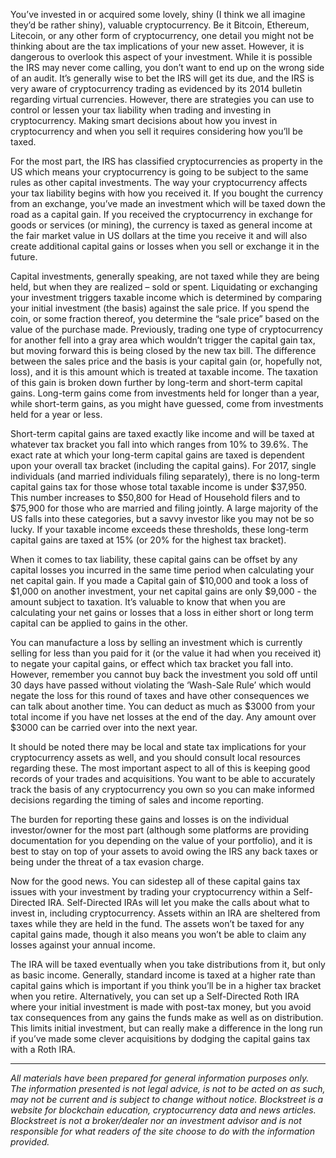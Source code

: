You’ve invested in or acquired some lovely, shiny (I think we all imagine they’d be rather shiny), valuable cryptocurrency. Be it Bitcoin, Ethereum, Litecoin, or any other form of cryptocurrency, one detail you might not be thinking about are the tax implications of your new asset. However, it is dangerous to overlook this aspect of your investment. While it is possible the IRS may never come calling, you don’t want to end up on the wrong side of an audit. It’s generally wise to bet the IRS will get its due, and the IRS is very aware of cryptocurrency trading as evidenced by its 2014 bulletin regarding virtual currencies. However, there are strategies you can use to control or lessen your tax liability when trading and investing in cryptocurrency. Making smart decisions about how you invest in cryptocurrency and when you sell it requires considering how you’ll be taxed. 
	
For the most part, the IRS has classified cryptocurrencies as property in the US which means your cryptocurrency is going to be subject to the same rules as other capital investments.  The way your cryptocurrency affects your tax liability begins with how you received it. If you bought the currency from an exchange, you’ve made an investment which will be taxed down the road as a capital gain. If you received the cryptocurrency in exchange for goods or services (or mining), the currency is taxed as general income at the fair market value in US dollars at the time you receive it and will also create additional capital gains or losses when you sell or exchange it in the future.

Capital investments, generally speaking, are not taxed while they are being held, but when they are realized – sold or spent. Liquidating or exchanging your investment triggers taxable income which is determined by comparing your initial investment (the basis) against the sale price. If you spend the coin, or some fraction thereof, you determine the “sale price” based on the value of the purchase made. Previously, trading one type of cryptocurrency for another fell into a gray area which wouldn’t trigger the capital gain tax, but moving forward this is being closed by the new tax bill. The difference between the sales price and the basis is your capital gain (or, hopefully not, loss), and it is this amount which is treated at taxable income.  The taxation of this gain is broken down further by long-term and short-term capital gains. Long-term gains come from investments held for longer than a year, while short-term gains, as you might have guessed, come from investments held for a year or less.

Short-term capital gains are taxed exactly like income and will be taxed at whatever tax bracket you fall into which ranges from 10% to 39.6%. The exact rate at which your long-term capital gains are taxed is dependent upon your overall tax bracket (including the capital gains).  For 2017, single individuals (and married individuals filing separately), there is no long-term capital gains tax for those whose total taxable income is under $37,950. This number increases to $50,800 for Head of Household filers and to $75,900 for those who are married and filing jointly. A large majority of the US falls into these categories, but a savvy investor like you may not be so lucky. If your taxable income exceeds these thresholds, these long-term capital gains are taxed at 15% (or 20% for the highest tax bracket). 

When it comes to tax liability, these capital gains can be offset by any capital losses you incurred in the same time period when calculating your net capital gain. If you made a Capital gain of $10,000 and took a loss of $1,000 on another investment, your net capital gains are only $9,000 - the amount subject to taxation. It’s valuable to know that when you are calculating your net gains or losses that a loss in either short or long term capital can be applied to gains in the other.

You can manufacture a loss by selling an investment which is currently selling for less than you paid for it (or the value it had when you received it) to negate your capital gains, or effect which tax bracket you fall into. However, remember you cannot buy back the investment you sold off until 30 days have passed without violating the ‘Wash-Sale Rule’ which would negate the loss for this round of taxes and have other consequences we can talk about another time. You can deduct as much as $3000 from your total income if you have net losses at the end of the day. Any amount over $3000 can be carried over into the next year.

It should be noted there may be local and state tax implications for your cryptocurrency assets as well, and you should consult local resources regarding these. The most important aspect to all of this is keeping good records of your trades and acquisitions. You want to be able to accurately track the basis of any cryptocurrency you own so you can make informed decisions regarding the timing of sales and income reporting.

The burden for reporting these gains and losses is on the individual investor/owner for the most part (although some platforms are providing documentation for you depending on the value of your portfolio), and it is best to stay on top of your assets to avoid owing the IRS any back taxes or being under the threat of a tax evasion charge.

Now for the good news. You can sidestep all of these capital gains tax issues with your investment by trading your cryptocurrency within a Self-Directed IRA. Self-Directed IRAs will let you make the calls about what to invest in, including cryptocurrency.  Assets within an IRA are sheltered from taxes while they are held in the fund. The assets won’t be taxed for any capital gains made, though it also means you won’t be able to claim any losses against your annual income. 

The IRA will be taxed eventually when you take distributions from it, but only as basic income. Generally, standard income is taxed at a higher rate than capital gains which is important if you think you’ll be in a higher tax bracket when you retire. Alternatively, you can set up a Self-Directed Roth IRA where your initial investment is made with post-tax money, but you avoid tax consequences from any gains the funds make as well as on distribution. This limits initial investment, but can really make a difference in the long run if you’ve made some clever acquisitions by dodging the capital gains tax with a Roth IRA.

---

_All materials have been prepared for general information purposes only. The information presented is not legal advice, is not to be acted on as such, may not be current and is subject to change without notice. Blockstreet is a website for blockchain education, cryptocurrency data and news articles. Blockstreet is not a broker/dealer nor an investment advisor and is not responsible for what readers of the site choose to do with the information provided._
